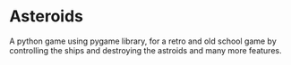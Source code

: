 # Asteroids
A python game using pygame library, for a retro and old school game by controlling the ships and destroying the astroids and many more features.
